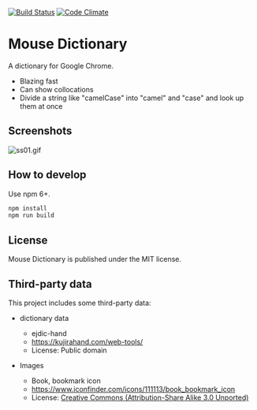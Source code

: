 [![Build Status](https://travis-ci.org/wtetsu/mouse-dictionary.svg?branch=master)](https://travis-ci.org/wtetsu/mouse-dictionary)
[![Code Climate](https://codeclimate.com/github/wtetsu/mouse-dictionary/badges/gpa.svg)](https://codeclimate.com/github/wtetsu/mouse-dictionary)

# Mouse Dictionary

A dictionary for Google Chrome.

- Blazing fast
- Can show collocations
- Divide a string like "camelCase" into "camel" and "case" and look up them at once

## Screenshots

![ss01.gif](https://github.com/wtetsu/mouse-dictionary/blob/images/ss01.gif)

## How to develop

Use npm 6+.

```sh
npm install
npm run build
```

## License

Mouse Dictionary is published under the MIT license.

## Third-party data

This project includes some third-party data:

- dictionary data

  - ejdic-hand
  - https://kujirahand.com/web-tools/
  - License: Public domain

- Images
  - Book, bookmark icon
  - https://www.iconfinder.com/icons/111113/book_bookmark_icon
  - License: [Creative Commons (Attribution-Share Alike 3.0 Unported)](https://creativecommons.org/licenses/by-sa/3.0/)
